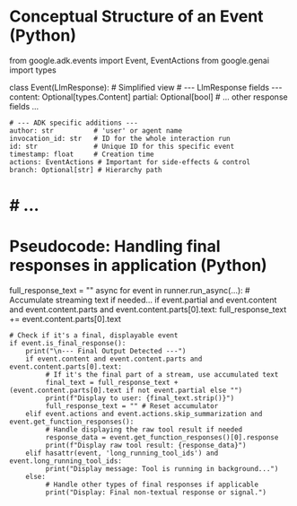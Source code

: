 # Conceptual Structure of an Event (Python)
from google.adk.events import Event, EventActions
from google.genai import types

class Event(LlmResponse): # Simplified view
    # --- LlmResponse fields ---
    content: Optional[types.Content]
    partial: Optional[bool]
    # ... other response fields ...

    # --- ADK specific additions ---
    author: str          # 'user' or agent name
    invocation_id: str   # ID for the whole interaction run
    id: str              # Unique ID for this specific event
    timestamp: float     # Creation time
    actions: EventActions # Important for side-effects & control
    branch: Optional[str] # Hierarchy path
#     # ...

# Pseudocode: Handling final responses in application (Python)
full_response_text = ""
async for event in runner.run_async(...):
    # Accumulate streaming text if needed...
    if event.partial and event.content and event.content.parts and event.content.parts[0].text:
        full_response_text += event.content.parts[0].text

    # Check if it's a final, displayable event
    if event.is_final_response():
        print("\n--- Final Output Detected ---")
        if event.content and event.content.parts and event.content.parts[0].text:
             # If it's the final part of a stream, use accumulated text
             final_text = full_response_text + (event.content.parts[0].text if not event.partial else "")
             print(f"Display to user: {final_text.strip()}")
             full_response_text = "" # Reset accumulator
        elif event.actions and event.actions.skip_summarization and event.get_function_responses():
             # Handle displaying the raw tool result if needed
             response_data = event.get_function_responses()[0].response
             print(f"Display raw tool result: {response_data}")
        elif hasattr(event, 'long_running_tool_ids') and event.long_running_tool_ids:
             print("Display message: Tool is running in background...")
        else:
             # Handle other types of final responses if applicable
             print("Display: Final non-textual response or signal.")